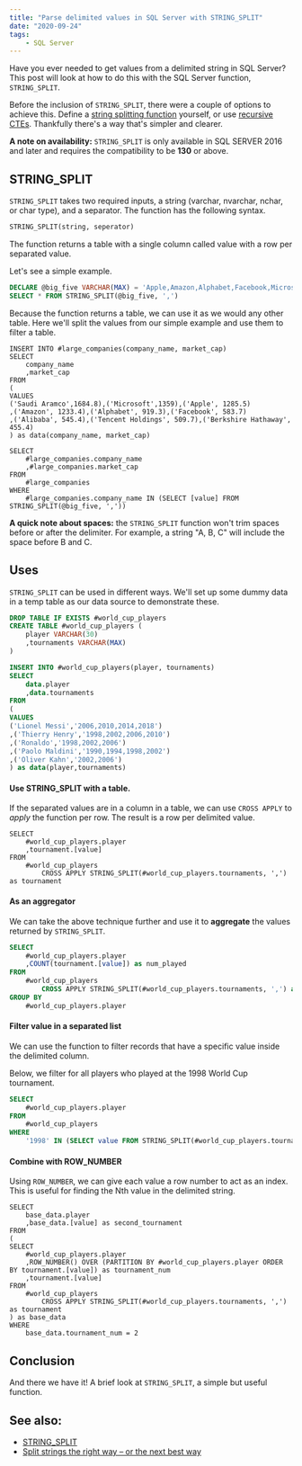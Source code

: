 ```yaml
---
title: "Parse delimited values in SQL Server with STRING_SPLIT"
date: "2020-09-24"
tags:
    - SQL Server
---
```

Have you ever needed to get values from a delimited string in SQL Server? This post will look at how to do this with the SQL Server function, `STRING_SPLIT`.

Before the inclusion of `STRING_SPLIT`, there were a couple of options to achieve this. Define a [string splitting function](https://stackoverflow.com/questions/10914576/t-sql-split-string) yourself, or use [recursive CTEs](https://stackoverflow.com/questions/5493510/turning-a-comma-separated-string-into-individual-rows). Thankfully there's a way that's simpler and clearer.

**A note on availability:** `STRING_SPLIT` is only available in SQL SERVER 2016 and later and requires the compatibility to be **130** or above.

## STRING_SPLIT

`STRING_SPLIT` takes two required inputs, a string (varchar, nvarchar, nchar, or char type), and a separator. The function has the following syntax.

```sql
STRING_SPLIT(string, seperator)
```

The function returns a table with a single column called value with a row per separated value.

Let's see a simple example.

```sql
DECLARE @big_five VARCHAR(MAX) = 'Apple,Amazon,Alphabet,Facebook,Microsoft'
SELECT * FROM STRING_SPLIT(@big_five, ',')
```

Because the function returns a table, we can use it as we would any other table. Here we'll split the values from our simple example and use them to filter a table.

```sql{19}
INSERT INTO #large_companies(company_name, market_cap)
SELECT
    company_name
    ,market_cap
FROM
(
VALUES
('Saudi Aramco',1684.8),('Microsoft',1359),('Apple', 1285.5)
,('Amazon', 1233.4),('Alphabet', 919.3),('Facebook', 583.7)
,('Alibaba', 545.4),('Tencent Holdings', 509.7),('Berkshire Hathaway', 455.4)
) as data(company_name, market_cap)

SELECT
    #large_companies.company_name
    ,#large_companies.market_cap
FROM
    #large_companies
WHERE
    #large_companies.company_name IN (SELECT [value] FROM STRING_SPLIT(@big_five, ','))
```

**A quick note about spaces:** the `STRING_SPLIT` function won't trim spaces before or after the delimiter. For example, a string "A, B, C" will include the space before B and C.

## Uses

`STRING_SPLIT` can be used in different ways. We'll set up some dummy data in a temp table as our data source to demonstrate these.

```sql
DROP TABLE IF EXISTS #world_cup_players
CREATE TABLE #world_cup_players (
    player VARCHAR(30)
    ,tournaments VARCHAR(MAX)
)

INSERT INTO #world_cup_players(player, tournaments)
SELECT
    data.player
    ,data.tournaments
FROM
(
VALUES
('Lionel Messi','2006,2010,2014,2018')
,('Thierry Henry','1998,2002,2006,2010')
,('Ronaldo','1998,2002,2006')
,('Paolo Maldini','1990,1994,1998,2002')
,('Oliver Kahn','2002,2006')
) as data(player,tournaments)
```

#### Use STRING_SPLIT with a table.

If the separated values are in a column in a table, we can use `CROSS APPLY` to *apply* the function per row. The result is a row per delimited value.

```sql{6}
SELECT 
    #world_cup_players.player
    ,tournament.[value]
FROM 
    #world_cup_players
        CROSS APPLY STRING_SPLIT(#world_cup_players.tournaments, ',') as tournament

```

#### As an aggregator

We can take the above technique further and use it to **aggregate** the values returned by `STRING_SPLIT`.

```sql
SELECT 
    #world_cup_players.player
    ,COUNT(tournament.[value]) as num_played
FROM 
    #world_cup_players
        CROSS APPLY STRING_SPLIT(#world_cup_players.tournaments, ',') as tournament
GROUP BY
    #world_cup_players.player
```

#### Filter value in a separated list

We can use the function to filter records that have a specific value inside the delimited column.

Below, we filter for all players who played at the 1998 World Cup tournament.

```sql
SELECT 
    #world_cup_players.player
FROM 
    #world_cup_players
WHERE
    '1998' IN (SELECT value FROM STRING_SPLIT(#world_cup_players.tournaments, ','))
```

#### Combine with ROW_NUMBER

Using `ROW_NUMBER`, we can give each value a row number to act as an index. This is useful for finding the Nth value in the delimited string.

```sql{8}
SELECT
    base_data.player
    ,base_data.[value] as second_tournament
FROM
(
SELECT 
    #world_cup_players.player
    ,ROW_NUMBER() OVER (PARTITION BY #world_cup_players.player ORDER BY tournament.[value]) as tournament_num
    ,tournament.[value]
FROM 
    #world_cup_players
        CROSS APPLY STRING_SPLIT(#world_cup_players.tournaments, ',') as tournament
) as base_data
WHERE
    base_data.tournament_num = 2
```

## Conclusion

And there we have it! A brief look at `STRING_SPLIT`, a simple but useful function.

## See also:
* [STRING_SPLIT](https://docs.microsoft.com/en-us/sql/t-sql/functions/string-split-transact-sql?view=sqlallproducts-allversions)
* [Split strings the right way – or the next best way](https://sqlperformance.com/2012/07/t-sql-queries/split-strings)